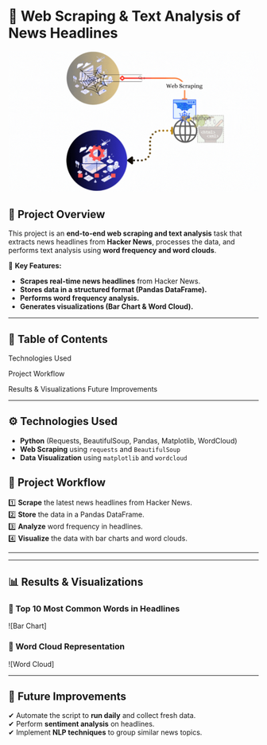 


# 📰 Web Scraping & Text Analysis of News Headlines  

![Project Demo](HackNews.gif)  

## 📌 Project Overview  
This project is an **end-to-end web scraping and text analysis** task that extracts news headlines from **Hacker News**, processes the data, and performs text analysis using **word frequency and word clouds**.  

🚀 **Key Features:**  
- **Scrapes real-time news headlines** from Hacker News.  
- **Stores data in a structured format (Pandas DataFrame).**  
- **Performs word frequency analysis.**  
- **Generates visualizations (Bar Chart & Word Cloud).**  

---

## 📂 Table of Contents  
Technologies Used

Project Workflow

Results & Visualizations
Future Improvements
 


---

## ⚙ **Technologies Used**  
- **Python** (Requests, BeautifulSoup, Pandas, Matplotlib, WordCloud)  
- **Web Scraping** using `requests` and `BeautifulSoup`  
- **Data Visualization** using `matplotlib` and `wordcloud`  


## 📌 **Project Workflow**  

1️⃣ **Scrape** the latest news headlines from Hacker News.  
2️⃣ **Store** the data in a Pandas DataFrame.  
3️⃣ **Analyze** word frequency in headlines.  
4️⃣ **Visualize** the data with bar charts and word clouds.  

---


---

## 📊 **Results & Visualizations**  

### **📌 Top 10 Most Common Words in Headlines**  
![Bar Chart]

### **📌 Word Cloud Representation**  
![Word Cloud] 

---

## 🔮 **Future Improvements**  
✔ Automate the script to **run daily** and collect fresh data.  
✔ Perform **sentiment analysis** on headlines.  
✔ Implement **NLP techniques** to group similar news topics.  
